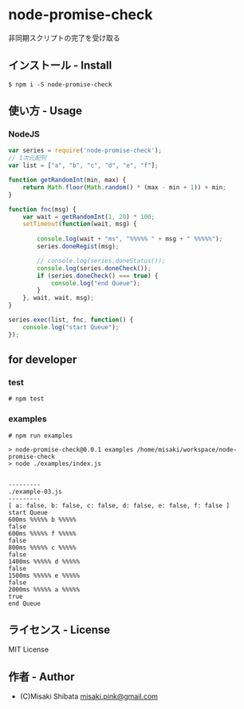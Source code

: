 
# node-promise-check
非同期スクリプトの完了を受け取る

## インストール - Install
```
$ npm i -S node-promise-check
```

## 使い方 - Usage

### NodeJS
```js
var series = require('node-promise-check');
// 1次元配列
var list = ["a", "b", "c", "d", "e", "f"];

function getRandomInt(min, max) {
    return Math.floor(Math.random() * (max - min + 1)) + min;
}

function fnc(msg) {
    var wait = getRandomInt(1, 20) * 100;
    setTimeout(function(wait, msg) {
      
        console.log(wait + "ms", "%%%%% " + msg + " %%%%%");
        series.doneRegist(msg);

        // console.log(series.doneStatus());
        console.log(series.doneCheck());
        if (series.doneCheck() === true) {
            console.log("end Queue");
        }
    }, wait, wait, msg);
}

series.exec(list, fnc, function() {
    console.log("start Queue");
});
```

## for developer

### test
```
# npm test
```

### examples
```
# npm run examples

> node-promise-check@0.0.1 examples /home/misaki/workspace/node-promise-check
> node ./examples/index.js


---------
./example-03.js
---------
[ a: false, b: false, c: false, d: false, e: false, f: false ]
start Queue
600ms %%%%% b %%%%%
false
600ms %%%%% f %%%%%
false
800ms %%%%% c %%%%%
false
1400ms %%%%% d %%%%%
false
1500ms %%%%% e %%%%%
false
2000ms %%%%% a %%%%%
true
end Queue

```


## ライセンス - License
MIT License


## 作者 - Author
- (C)Misaki Shibata <misaki.pink@gmail.com>
